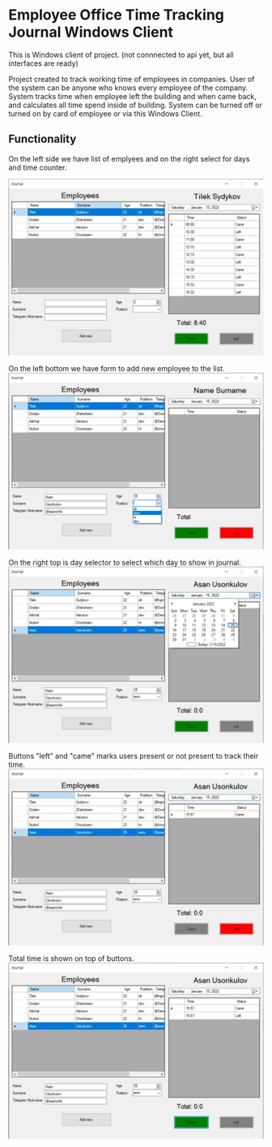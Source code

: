 # Employee Office Time Tracking Journal Windows Client 

This is Windows client of project. (not connnected to api yet, but all interfaces are ready)

Project created to track working time of employees in companies. 
User of the system can be anyone who knows every employee of the company. System tracks time when employee left the building and when came back,
and calculates all time spend inside of building. System can be turned off or turned on by card of employee or via this Windows Client.

## Functionality

On the left side we have list of emplyees and on the right select for days and time counter. 

![screenshot 1](https://github.com/TilekSydykov/time_tracking_journal/blob/main/img/1.jpg?raw=true)

On the left bottom we have form to add new employee to the list.
![screenshot 1](https://github.com/TilekSydykov/time_tracking_journal/blob/main/img/2.jpg?raw=true)

On the right top is day selector to select which day to show in journal. 
![screenshot 1](https://github.com/TilekSydykov/time_tracking_journal/blob/main/img/3.jpg?raw=true)

Buttons "left" and "came" marks users present or not present to track their time.
![screenshot 1](https://github.com/TilekSydykov/time_tracking_journal/blob/main/img/4.jpg?raw=true)

Total time is shown on top of buttons.
![screenshot 1](https://github.com/TilekSydykov/time_tracking_journal/blob/main/img/5.jpg?raw=true)
